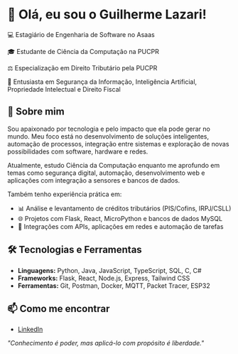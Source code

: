 # 👋 Olá, eu sou o Guilherme Lazari!

💻 Estagiário de Engenharia de Software no Asaas

🎓 Estudante de Ciência da Computação na PUCPR

⚖️ Especialização em Direito Tributário pela PUCPR  

🧠 Entusiasta em Segurança da Informação, Inteligência Artificial, Propriedade Intelectual e Direito Fiscal  

## 🚀 Sobre mim

Sou apaixonado por tecnologia e pelo impacto que ela pode gerar no mundo. Meu foco está no desenvolvimento de soluções inteligentes, automação de processos, integração entre sistemas e exploração de novas possibilidades com software, hardware e redes.

Atualmente, estudo Ciência da Computação enquanto me aprofundo em temas como segurança digital, automação, desenvolvimento web e aplicações com integração a sensores e bancos de dados.

Também tenho experiência prática em:
- 📊 Análise e levantamento de créditos tributários (PIS/Cofins, IRPJ/CSLL)
- 🌐 Projetos com Flask, React, MicroPython e bancos de dados MySQL
- 🤖 Integrações com APIs, aplicações em redes e automação de tarefas

## 🛠️ Tecnologias e Ferramentas

- **Linguagens:** Python, Java, JavaScript, TypeScript, SQL, C, C#
- **Frameworks:** Flask, React, Node.js, Express, Tailwind CSS
- **Ferramentas:** Git, Postman, Docker, MQTT, Packet Tracer, ESP32 

## 📫 Como me encontrar

- [LinkedIn](https://www.linkedin.com/in/guilherme-lazari-980658179/)


*"Conhecimento é poder, mas aplicá-lo com propósito é liberdade."*


<!---
Guilherme006/Guilherme006 is a ✨ special ✨ repository because its `README.md` (this file) appears on your GitHub profile.
You can click the Preview link to take a look at your changes.
--->
